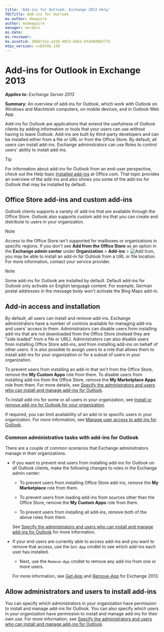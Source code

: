 ```yaml
---
title: 'Add-ins for Outlook: Exchange 2013 Help'
TOCTitle: Add-ins for Outlook
ms.author: dmaguire
author: msdmaguire
manager: serdars
ms.date: 
ms.reviewer: 
ms.assetid: 28b6f2a1-a235-4023-b561-6fd304962775
mtps_version: v=EXCHG.150
---
```


# Add-ins for Outlook in Exchange 2013

_**Applies to:** Exchange Server 2013_

 **Summary**: An overview of add-ins for Outlook, which work with Outlook on Windows and MacIntosh computers, on mobile devices, and in Outlook Web App.

Add-ins for Outlook are applications that extend the usefulness of Outlook clients by adding information or tools that your users can use without having to leave Outlook. Add-ins are built by third-party developers and can be installed either from a file or URL or from the Office Store. By default, all users can install add-ins. Exchange administrators can use Roles to control users' ability to install add-ins.

> [!TIP]
> For information about add-ins for Outlook from an end-user perspective, check out the Help topic [Installed add-ins](https://go.microsoft.com/fwlink/p/?LinkId=282387) at Office.com. That topic provides an overview of the add-ins and also shows you some of the add-ins for Outlook that may be installed by default.

## Office Store add-ins and custom add-ins

Outlook clients supports a variety of add-ins that are available through the Office Store. Outlook also supports custom add-ins that you can create and distribute to users in your organization.

> [!NOTE]
> Access to the Office Store isn't supported for mailboxes or organizations in specific regions. If you don't see **Add from the Office Store** as an option in the **Exchange admin center** under **Organization** \> **Add-ins** \> ![Add Icon](images/ITPro_EAC_AddIcon.gif), you may be able to install an add-in for Outlook from a URL or file location. For more information, contact your service provider.

> [!NOTE]
> Some add-ins for Outlook are installed by default. Default add-ins for Outlook only activate on English language content. For example, German postal addresses in the message body won't activate the Bing Maps add-in.

## Add-in access and installation

By default, all users can install and remove add-ins. Exchange administrators have a number of controls available for managing add-ins and users' access to them. Administrators can disable users from installing add-ins that are not downloaded from the Office Store (instead they are "side loaded" from a file or URL). Administrators can also disable users from installing Office Store add-ins, and from installing add-ins on behalf of other users. It is also possible to assign users to a role that allows them to install add-ins for your organization or for a subset of users in your organization.

To prevent users from installing an add-in that isn't from the Office Store, remove the **My Custom Apps** role from them. To disable users from installing add-ins from the Office Store, remove the **My Marketplace Apps** role from them. For more details, see [Specify the administrators and users who can install and manage add-ins for Outlook](specify-who-can-install-and-manage-add-ins-exchange-2013-help.md).

To install add-ins for some or all users in your organization, see [Install or remove add-ins for Outlook for your organization](install-or-remove-outlook-add-ins-exchange-2013-help.md).

If required, you can limit availability of an add-in to specific users in your organization. For more information, see [Manage user access to add-ins for Outlook](manage-user-access-to-add-ins-exchange-2013-help.md).

### Common administrative tasks with add-ins for Outlook

There are a couple of common scenarios that Exchange administrators manage in their organizations.

- If you want to prevent end users from installing add-ins for Outlook on all Outlook clients, make the following changes to roles in the Exchange admin center:

  - To prevent users from installing Office Store add-ins, remove the **My Marketplace** role from them.

  - To prevent users from loading add-ins from sources other than the Office Store, remove the **My Custom Apps** role from them.

  - To prevent users from installing all add-ins, remove both of the above roles from them.

  See [Specify the administrators and users who can install and manage add-ins for Outlook](specify-who-can-install-and-manage-add-ins-exchange-2013-help.md) for more information.

- If your end users are currently able to access add-ins and you want to remove that access, use the `Get-App` cmdlet to see which add-ins each user has installed.

  - Next, use the `Remove-App` cmdlet to remove any add-ins from one or more users.

  For more information, see [Get-App](http://technet.microsoft.com/library/85dfb69d-d637-410e-931c-36685dda84c7.aspx) and [Remove-App](http://technet.microsoft.com/library/cfd1245f-dcd2-48c1-b753-a7ebedd2803f.aspx) for Exchange 2013.

## Allow administrators and users to install add-ins

You can specify which administrators in your organization have permission to install and manage add-ins for Outlook. You can also specify which users in your organization have permission to install and manage add-ins for their own use. For more information, see [Specify the administrators and users who can install and manage add-ins for Outlook](specify-who-can-install-and-manage-add-ins-exchange-2013-help.md).
